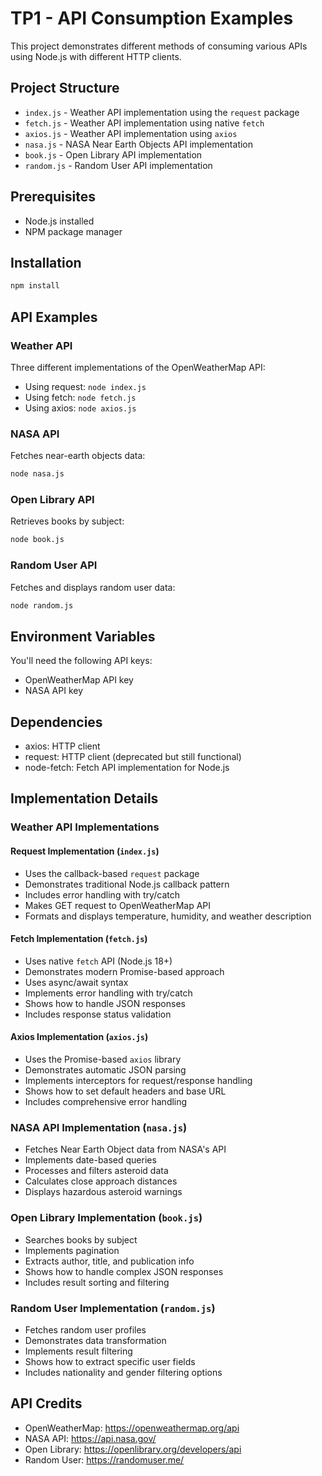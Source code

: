# TP1 - API Consumption Examples

This project demonstrates different methods of consuming various APIs using Node.js with different HTTP clients.

## Project Structure

- `index.js` - Weather API implementation using the `request` package
- `fetch.js` - Weather API implementation using native `fetch`
- `axios.js` - Weather API implementation using `axios`
- `nasa.js` - NASA Near Earth Objects API implementation
- `book.js` - Open Library API implementation
- `random.js` - Random User API implementation

## Prerequisites

- Node.js installed
- NPM package manager

## Installation

```bash
npm install
```

## API Examples

### Weather API
Three different implementations of the OpenWeatherMap API:
- Using request: `node index.js`
- Using fetch: `node fetch.js`
- Using axios: `node axios.js`

### NASA API
Fetches near-earth objects data:
```bash
node nasa.js
```

### Open Library API
Retrieves books by subject:
```bash
node book.js
```

### Random User API
Fetches and displays random user data:
```bash
node random.js
```

## Environment Variables
You'll need the following API keys:
- OpenWeatherMap API key
- NASA API key

## Dependencies

- axios: HTTP client
- request: HTTP client (deprecated but still functional)
- node-fetch: Fetch API implementation for Node.js

## Implementation Details

### Weather API Implementations

#### Request Implementation (`index.js`)
- Uses the callback-based `request` package
- Demonstrates traditional Node.js callback pattern
- Includes error handling with try/catch
- Makes GET request to OpenWeatherMap API
- Formats and displays temperature, humidity, and weather description

#### Fetch Implementation (`fetch.js`)
- Uses native `fetch` API (Node.js 18+)
- Demonstrates modern Promise-based approach
- Uses async/await syntax
- Implements error handling with try/catch
- Shows how to handle JSON responses
- Includes response status validation

#### Axios Implementation (`axios.js`)
- Uses the Promise-based `axios` library
- Demonstrates automatic JSON parsing
- Implements interceptors for request/response handling
- Shows how to set default headers and base URL
- Includes comprehensive error handling

### NASA API Implementation (`nasa.js`)
- Fetches Near Earth Object data from NASA's API
- Implements date-based queries
- Processes and filters asteroid data
- Calculates close approach distances
- Displays hazardous asteroid warnings

### Open Library Implementation (`book.js`)
- Searches books by subject
- Implements pagination
- Extracts author, title, and publication info
- Shows how to handle complex JSON responses
- Includes result sorting and filtering

### Random User Implementation (`random.js`)
- Fetches random user profiles
- Demonstrates data transformation
- Implements result filtering
- Shows how to extract specific user fields
- Includes nationality and gender filtering options

## API Credits

- OpenWeatherMap: https://openweathermap.org/api
- NASA API: https://api.nasa.gov/
- Open Library: https://openlibrary.org/developers/api
- Random User: https://randomuser.me/
